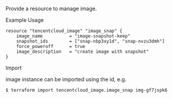 Provide a resource to manage image.

Example Usage

```hcl
resource "tencentcloud_image" "image_snap" {
	image_name   		= "image-snapshot-keep"
	snapshot_ids 		= ["snap-nbp3xy1d", "snap-nvzu3dmh"]
	force_poweroff 		= true
	image_description 	= "create image with snapshot"
}
```

Import

image instance can be imported using the id, e.g.

```
$ terraform import tencentcloud_image.image_snap img-gf7jspk6
```